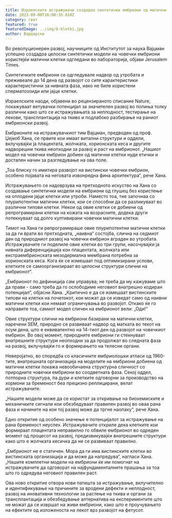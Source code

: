 ```yaml
---
title: Израелските истражувачи создадоа синтетички ембриони од матични клетки
date: 2023-09-08T16:00:35.610Z
category: свет
featured: true
featuredImage: ../img/6-kletki.jpg
author: Вардарски
---
```

Во револуционерен развој, научниците од Институтот за наука Вајцман успешно создадоа целосни синтетички модели на човечки ембриони користејќи матични клетки одгледани во лабораторија, објави Jerusalem Times.

Синтетичките ембриони се одгледувале надвор од утробата и преживеале до 14 дена од развојот со сите карактеристики карактеристични за нивната фаза, иако не биле користени сперматозоиди или јајце клетки.

Израелските наоди, објавени во рецензираното списание Nature, покажуваат ветувачки потенцијал за значителен развој во полиња толку различни како што се истражувањата за неплодност, тестирање на лекови, трансплантација на ткиво и подлабоко разбирање на раниот ембрионски развој.

Ембрионите на истражувачкиот тим Вајцман, предводен од проф. Џејкоб Хана, се првите кои имаат витални структури и оддели, вклучувајќи ја плацентата, жолчката, хорионската кеса и другите надворешни ткива неопходни за развој и раст на ембрионот. „Нашиот модел на човечки ембрион добиен од матични клетки нуди етички и достапен начин за разгледување на ова поле.

„Тоа блиску го имитира развојот на вистински човечки ембрион, особено појавата на неговата извонредна фина архитектура“, рече Хана.

Истражувањето се надоврзува на претходното искуство на Хана со создавање синтетички модели на ембриони од глушец без користење на оплодени јајце клетки или утроби. Наместо тоа, тие започнаа со плурипотентни матични клетки, кои се способни да се разликуваат во различни типови клетки. Некои од овие клетки се добиени од репрограмирани клетки на кожата на возрасните, додека други потекнуваат од долго култивирани човечки матични клетки.

Тимот на Хана ги репрограмираше овие плурипотентни матични клетки за да ги врати во претходната, „наивна“ состојба, слична на седмиот ден од природниот развој на човечки ембрион вграден во утробата. Истражувачите ги поделиле овие клетки во три групи, насочувајќи ја нивната диференцијација кон плацентата, жолчката или екстраембрионската мезодермална мембрана потребна за хорионската кеса. Кога ќе се измешаат под оптимизирани услови, клетките се самоорганизираат во целосни структури слични на ембрионот“.

„Ембрионот по дефиниција сам управува; не треба да му кажуваме што да прави - само треба да го ослободиме неговиот внатрешно кодиран потенцијал“, објасни Хана. „Критично е да се измешаат вистинските типови на клетки на почетокот, кои можат да се изведат само од наивни матични клетки кои немаат ограничувања во развојот. Откако ќе го направите тоа, самиот модел сличен на ембрионот вели: „Оди!“

Овие структури слични на ембриони базирани на матични клетки, наречени SEM, природно се развиваат надвор од матката во текот на осум дена, што е еквивалентно на 14-тиот ден од развојот на човечкиот ембрион. Во овој момент, природните ембриони ги стекнуваат внатрешните структури неопходни за да продолжат во следната фаза на развој, вклучувајќи го и формирањето на телесни органи.

Неверојатно, во споредба со класичните ембриолошки атласи од 1960-тите, внатрешната организација на моделите на ембриони добиени од матични клетки покажа невообичаена структурна сличност со природните човечки ембриони во соодветната фаза. Секој оддел, потпорна структура, па дури и клетките одговорни за производство на хормони за бременост беа прецизно реплицирани, велат истражувачите.

„Нашите модели може да се користат за откривање на биохемиските и механичките сигнали кои обезбедуваат правилен развој во оваа рана фаза и начините на кои тој развој може да тргне наопаку“, рече Хана.

Едно откритие од особено значење е потенцијалот за истражување на рана бременост неуспех. Истражувачите откриле дека клетките кои формираат плацентата неправилно го обвиле ембрионот во одреден момент од процесот на развој, предизвикувајќи внатрешните структури како што е жолчката кесичка да не се развиваат правилно.

„Ембрионот не е статичен. Мора да ги има вистинските клетки во вистинската организација и да може да напредува“, нагласи Хана. „Нашите комплетни модели на ембриони ќе им помогнат на истражувачите да одговорат на најфундаменталните прашања за тоа што го одредува неговиот правилен раст.

Ова ново откритие отвора нови патишта за истражување, вклучително и идентификување на причините за вродени дефекти и неплодност, развој на иновативни технологии за растење на ткива и органи за трансплантација и обезбедување алтернатива на експериментите што не можат да се извршат на живи ембриони, како што е проучувањето на ефектите од изложеноста на лекот врз развојот на фетусот.